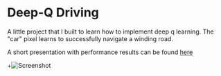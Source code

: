 # Deep-Q Driving 
A little project that I built to learn how to implement deep q learning. The "car" pixel learns to successfully navigate a winding road. 

A short presentation with performance results can be found [here](https://docs.google.com/presentation/d/1MTqRKjOBT4QT9cgA0uqmqgOV68AJBDONhpzJF2r7g6E/edit?usp=sharing)

+![Screenshot](long0860.gif)

